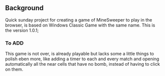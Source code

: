 ## Background

Quick sunday project for creating a game of MineSweeper to play in the browser, is based on Windows Classic Game with the same name. 
This is the version 1.0.1;

### To ADD ###

This game is not over, is already playable but lacks some a little things to polish eben more, like adding a timer to each and every match and  opening automatically all the near cells that have no bomb, instead of having to click on them.
